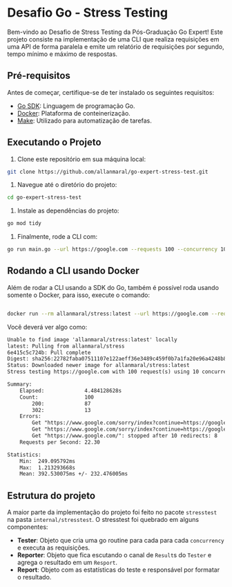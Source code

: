 # Desafio Go - Stress Testing

Bem-vindo ao Desafio de Stress Testing da Pós-Graduação Go Expert! Este projeto consiste na implementação de uma CLI que realiza requisições em uma API de forma paralela e emite um relatório de requisições por segundo, tempo mínimo e máximo de respostas.

## Pré-requisitos

Antes de começar, certifique-se de ter instalado os seguintes requisitos:

- [Go SDK](https://golang.org/dl/): Linguagem de programação Go.
- [Docker](https://docs.docker.com/get-docker/): Plataforma de conteinerização.
- [Make](https://www.gnu.org/software/make/): Utilizado para automatização de tarefas.

## Executando o Projeto

1. Clone este repositório em sua máquina local:

```bash
git clone https://github.com/allanmaral/go-expert-stress-test.git
```

1. Navegue até o diretório do projeto:

```bash
cd go-expert-stress-test
```

1. Instale as dependências do projeto:

```bash
go mod tidy
```

1. Finalmente, rode a CLI com:

```bash
go run main.go --url https://google.com --requests 100 --concurrency 10
```

## Rodando a CLI usando Docker

Além de rodar a CLI usando a SDK do Go, também é possível roda usando somente o Docker, para isso, execute o comando:

```bash

docker run --rm allanmaral/stress:latest --url https://google.com --requests 100 --concurrency 10

```

Você deverá ver algo como:

```txt
Unable to find image 'allanmaral/stress:latest' locally
latest: Pulling from allanmaral/stress
6e415c5c724b: Pull complete
Digest: sha256:22782faba07511107e122aeff36e3489c459f0b7a1fa20e96a4248b8eb563c63
Status: Downloaded newer image for allanmaral/stress:latest
Stress testing https://google.com with 100 request(s) using 10 concurrent requests

Summary:
    Elapsed:             4.484128628s
    Count:               100
        200:             87
        302:             13
    Errors:
        Get "https://www.google.com/sorry/index?continue=https://google.com/&q=EgSxSnVsGISfhrIGIjDlzRMQzgci08DnDKk7EDGW8HE_Vs-DBJzKqX0_hgqtwt9aQViPgCkEan5C5HsulVYyBj5qY25kcloBQw": stopped after 10 redirects: 2
        Get "https://www.google.com/sorry/index?continue=https://google.com/&q=EgSxSnVsGIWfhrIGIjADiC9MJOKOCeQ_Rp9NKewqplQ41YBzYVHjLsfbX6knnJhmwlYtxWsO1lxK1Gy5VUAyBj5qY25kcloBQw": stopped after 10 redirects: 3
        Get "https://www.google.com/": stopped after 10 redirects: 8
    Requests per Second: 22.30

Statistics:
    Min:  249.095792ms
    Max:  1.213293668s
    Mean: 392.530075ms +/- 232.476005ms
```

## Estrutura do projeto

A maior parte da implementação do projeto foi feito no pacote `stresstest` na pasta `internal/stresstest`. O stresstest foi quebrado em alguns componentes:

- **Tester**: Objeto que cria uma go routine para cada para cada `concurrency` e executa as requisições.
- **Reporter**: Objeto que fica escutando o canal de `Result`s do `Tester` e agrega o resultado em um `Resport`.
- **Report**: Objeto com as estatísticas do teste e responsável por formatar o resultado.
